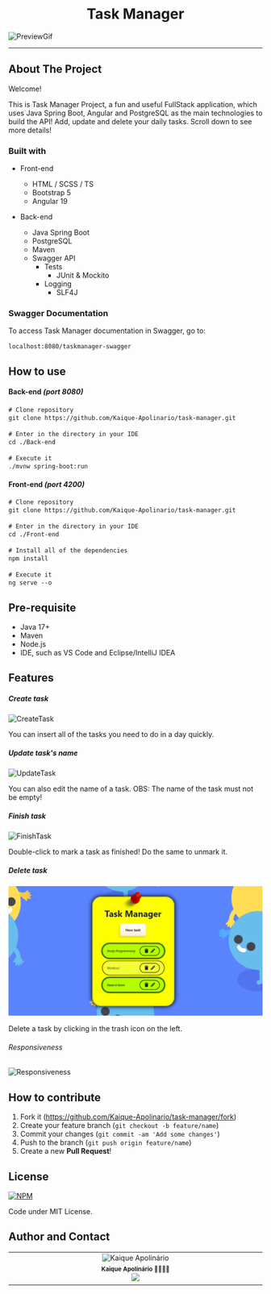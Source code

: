 <h1 align="center"> Task Manager</h1>


![PreviewGif](Front-end/src/assets/Preview.gif)

------

## About The Project

Welcome! 

This is Task Manager Project, a fun and useful FullStack application, which uses Java Spring Boot, Angular and PostgreSQL as the main technologies to build the API! Add, update and delete your daily tasks. Scroll down to see more details!

### Built with

* Front-end
  * HTML / SCSS / TS
  * Bootstrap 5
  * Angular 19 

* Back-end
  * Java Spring Boot
  * PostgreSQL
  * Maven
  * Swagger API
    * Tests
      * JUnit & Mockito
    * Logging
      * SLF4J
  

### Swagger Documentation

To access Task Manager documentation in Swagger, go to:

```
localhost:8080/taskmanager-swagger
```



## How to use

#### Back-end *(port 8080)*

```
# Clone repository
git clone https://github.com/Kaique-Apolinario/task-manager.git

# Enter in the directory in your IDE
cd ./Back-end

# Execute it
./mvnw spring-boot:run
```

#### Front-end *(port 4200)*

```
# Clone repository
git clone https://github.com/Kaique-Apolinario/task-manager.git

# Enter in the directory in your IDE
cd ./Front-end

# Install all of the dependencies
npm install

# Execute it
ng serve --o
```



## Pre-requisite

* Java 17+
* Maven
* Node.js
* IDE, such as VS Code and Eclipse/IntelliJ IDEA



## Features

#####  Create task

![CreateTask](Front-end/src/assets/CreateTask.gif)

You can insert all of the tasks you need to do in a day quickly.

##### Update task's name
![UpdateTask](Front-end/src/assets/UpdateTask.gif)

You can also edit the name of a task. OBS: The name of the task must not be empty!

#####  Finish task
![FinishTask](Front-end/src/assets/FinishTask.gif)

Double-click to mark a task as finished! Do the same to unmark it.

##### Delete task
![DeleteTask](Front-end/src/assets/DeleteTask.gif)

Delete a task by clicking in the trash icon on the left.

######  Responsiveness

![Responsiveness](Front-end/src/assets/Responsiveness.gif)





## How to contribute

1. Fork it (https://github.com/Kaique-Apolinario/task-manager/fork)
2. Create your feature branch (`git checkout -b feature/name`)
3. Commit your changes (`git commit -am 'Add some changes'`)
4. Push to the branch (`git push origin feature/name`)
5. Create a new **Pull Request**!

## License 

[![NPM](https://img.shields.io/npm/l/react)](https://github.com/Kaique-Apolinario/task-manager/blob/main/LICENSE) 

Code under MIT License.

## Author and Contact
<table>
  <tbody>
    <tr>
      <td align="center" valign="top" width="15%">
          <img src="Front-end/src/assets/KaiqueApolinário.png" width="200px;" alt="Kaique Apolinário"/>
          <br />
          <sub>
              <b>Kaique Apolinário 🙋‍♂️👨‍💻 </b>
          </sub>
          <br>
          <sub>
           <a href="https://www.linkedin.com/in/kaique-apolinario/">
              <img src="https://custom-icon-badges.demolab.com/badge/LinkedIn-0A66C2?logo=linkedin-white&logoColor=fff)">
           </a>
          </sub>
</td>
    </tr>
  </tbody>
  </table>












